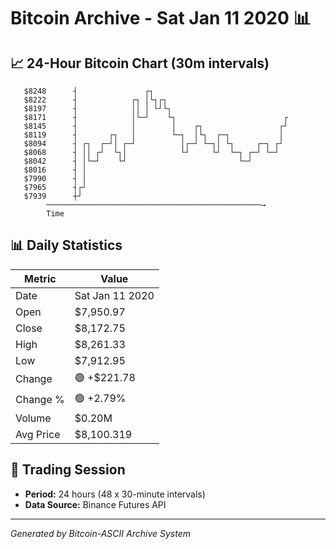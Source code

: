 # Bitcoin Archive - Sat Jan 11 2020 📊

## 📈 24-Hour Bitcoin Chart (30m intervals)

```
   $8248      ┤               ┌┐                               
   $8222      ┤            ┌┐ │└┐┌┐                            
   $8197      ┤            ││ │ └┘└┐                           
   $8171      ┤            │└─┘    └┐                        ┌ 
   $8145      ┤            │        │    ┌┐                 ┌┘ 
   $8119      ┤       ┌┐   │        └─┐  │└┐  ┌─┐           │  
   $8094      ┤ ┌┐  ┌─┘│ ┌─┘          │┌─┘ └─┐│ └┐     ┌─┐ ┌┘  
   $8068      ┤ ││ ┌┘  └┐│            └┘     └┘  └─┐ ┌─┘ └─┘   
   $8042      ┤ │└─┘    └┘                         └─┘         
   $8016      ┤ │                                              
   $7990      ┤ │                                              
   $7965      ┤┌┘                                              
   $7939      ┼┘                                               
        ────────────────────────────────────────────────→
        Time
```

## 📊 Daily Statistics

| Metric | Value |
|--------|-------|
| Date | Sat Jan 11 2020 |
| Open | $7,950.97 |
| Close | $8,172.75 |
| High | $8,261.33 |
| Low | $7,912.95 |
| Change | 🟢 +$221.78 |
| Change % | 🟢 +2.79% |
| Volume | $0.20M |
| Avg Price | $8,100.319 |

## 📅 Trading Session

- **Period:** 24 hours (48 x 30-minute intervals)
- **Data Source:** Binance Futures API

---
*Generated by Bitcoin-ASCII Archive System*
